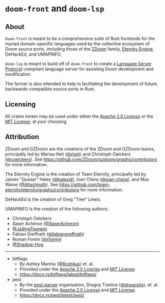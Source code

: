 # `doom-front` and `doom-lsp`

## About

`doom-front` is meant to be a comprehensive suite of Rust frontends for the myriad domain-specific languages used by the collective ecosystem of Doom source ports, including those of the [ZDoom](https://zdoom.org/index) family, [Eternity Engine](https://eternity.youfailit.net/wiki/Main_Page), DeHackEd, and UMAPINFO.

`doom-lsp` is meant to build off of `doom-front` to create a [Language Server Protocol](https://microsoft.github.io/language-server-protocol/)-compliant language server for assisting Doom development and modification.

The former is also intended to help in facilitating the development of future, backwards-compatible source ports in Rust.

## Licensing

All crates herein may be used under either the [Apache 2.0 License](./LICENSE-APACHE) or the [MIT License](./LICENSE-MIT), at your choosing.

## Attribution

ZDoom and GZDoom are the creations of the ZDoom and GZDoom teams, principally led by Marisa Heit ([@rheit](https://github.com/rheit)) and Christoph Oelckers ([@coelckers](https://github.com/coelckers)). See https://github.com/ZDoom/gzdoom/graphs/contributors for more information.

The Eternity Engine is the creation of Team Eternity, principally led by James "Quasar" Haley ([@haleyjd](https://github.com/haleyjd)), Ioan Chera ([@ioan-chera](https://github.com/ioan-chera)), and Max Waine ([@Altazimuth](https://github.com/Altazimuth)). See https://github.com/team-eternity/eternity/graphs/contributors for more information.

DeHackEd is the creation of Greg "Tree" Lewis.

UMAPINFO is the creation of the following authors:
- Christoph Oelckers
- Xaser Acheron ([@XaserAcheron](https://github.com/XaserAcheron))
- [@JadingTsunami](https://github.com/JadingTsunami)
- Fabian Greffrath ([@fabiangreffrath](https://github.com/fabiangreffrath))
- Roman Fomin ([@rfomin](https://github.com/rfomin))
- [@Shadow-Hog](https://github.com/Shadow-Hog)

---

- bitflags
	- By Ashley Mannix ([@KodrAus](https://github.com/KodrAus)) et. al.
	- Provided under the [Apache 2.0 License](https://github.com/bitflags/bitflags/blob/main/LICENSE-APACHE) and [MIT License](https://github.com/bitflags/bitflags/blob/main/LICENSE-MIT).
	- https://docs.rs/bitflags/latest/bitflags/
- pest
	- By the [pest-parser](https://github.com/pest-parser) organisation, Dragoș Tiselice ([@dragostis](https://github.com/dragostis)), et. al.
	- Provided under the [Apache 2.0 License](https://github.com/pest-parser/pest/blob/master/LICENSE-APACHE) and [MIT License](https://github.com/pest-parser/pest/blob/master/LICENSE-MIT).
	- https://docs.rs/pest/latest/pest/
